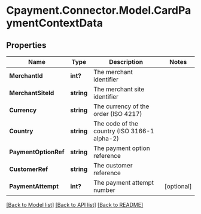 
# Cpayment.Connector.Model.CardPaymentContextData

## Properties

Name | Type | Description | Notes
------------ | ------------- | ------------- | -------------
**MerchantId** | **int?** | The merchant identifier | 
**MerchantSiteId** | **string** | The merchant site identifier | 
**Currency** | **string** | The currency of the order (ISO 4217) | 
**Country** | **string** | The code of the country (ISO 3166-1 alpha-2) | 
**PaymentOptionRef** | **string** | The payment option reference | 
**CustomerRef** | **string** | The customer reference | 
**PaymentAttempt** | **int?** | The payment attempt number | [optional] 

[[Back to Model list]](../README.md#documentation-for-models)
[[Back to API list]](../README.md#documentation-for-api-endpoints)
[[Back to README]](../README.md)

